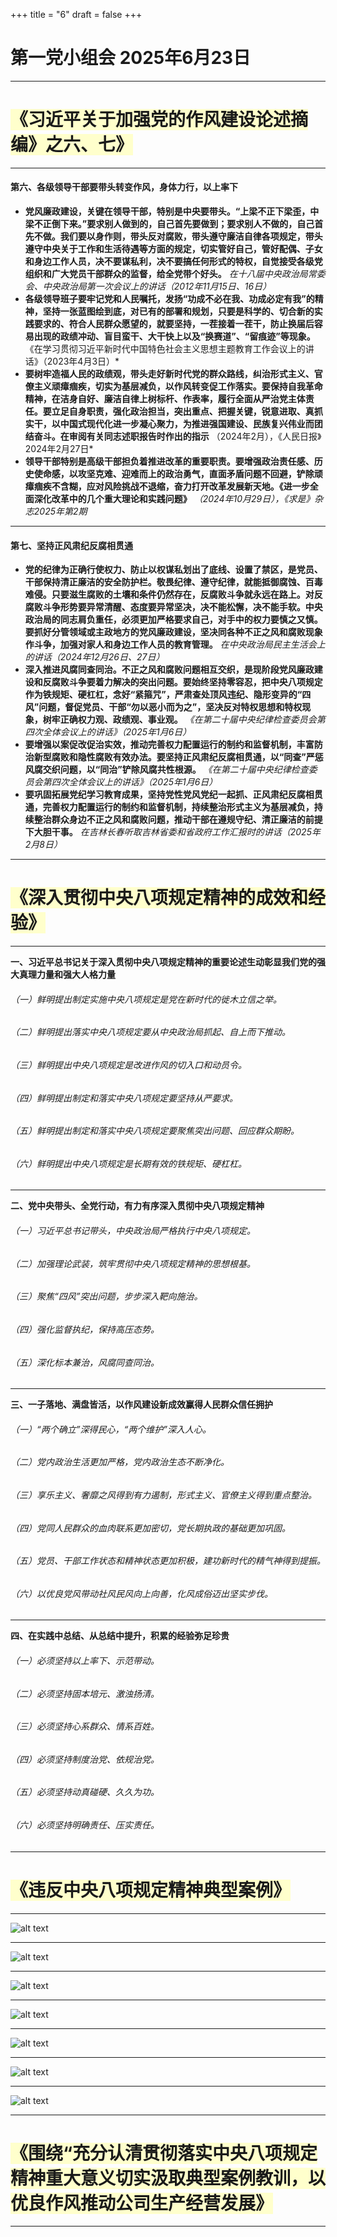 +++
title = "6"
draft = false
+++
# 第一党小组会 2025年6月23日

---


   # <pan style="background-color: #ffffcc; font-weight:bold;">《习近平关于加强党的作风建设论述摘编》之六、七》</span>

---
#### 第六、各级领导干部要带头转变作风，身体力行，以上率下
* __党风廉政建设，关键在领导干部，特别是中央要带头。“上梁不正下梁歪，中梁不正倒下来。”要求别人做到的，自己首先要做到；要求别人不做的，自己首先不做。我们要以身作则，带头反对腐败，带头遵守廉洁自律各项规定，带头遵守中央关于工作和生活待遇等方面的规定，切实管好自己，管好配偶、子女和身边工作人员，决不要谋私利，决不要搞任何形式的特权，自觉接受各级党组织和广大党员干部群众的监督，给全党带个好头。__
 *在十八届中央政治局常委会、中央政治局第一次会议上的讲话（2012年11月15日、16日）*
* __各级领导班子要牢记党和人民嘱托，发扬“功成不必在我、功成必定有我”的精神，坚持一张蓝图绘到底，对已有的部署和规划，只要是科学的、切合新的实践要求的、符合人民群众愿望的，就要坚持，一茬接着一茬干，防止换届后容易出现的政绩冲动、盲目蛮干、大干快上以及“换赛道”、“留痕迹”等现象。__
《在学习贯彻习近平新时代中国特色社会主义思想主题教育工作会议上的讲话》（2023年4月3日）*
* __要树牢造福人民的政绩观，带头走好新时代党的群众路线，纠治形式主义、官僚主义顽瘴痼疾，切实为基层减负，以作风转变促工作落实。要保持自我革命精神，在洁身自好、廉洁自律上树标杆、作表率，履行全面从严治党主体责任。要立足自身职责，强化政治担当，突出重点、把握关键，锐意进取、真抓实干，以中国式现代化进一步凝心聚力，为推进强国建设、民族复兴伟业而团结奋斗。在审阅有关同志述职报告时作出的指示__
（2024年2月），《人民日报》2024年2月27日*
* __领导干部特别是高级干部担负着推进改革的重要职责。要增强政治责任感、历史使命感，以攻坚克难、迎难而上的政治勇气，直面矛盾问题不回避，铲除顽瘴痼疾不含糊，应对风险挑战不退缩，奋力打开改革发展新天地。《进一步全面深化改革中的几个重大理论和实践问题》__
*（2024年10月29日），《求是》杂志2025年第2期*

---

#### 第七、坚持正风肃纪反腐相贯通
* __党的纪律为正确行使权力、防止以权谋私划出了底线、设置了禁区，是党员、干部保持清正廉洁的安全防护栏。敬畏纪律、遵守纪律，就能抵御腐蚀、百毒难侵。只要滋生腐败的土壤和条件仍然存在，反腐败斗争就永远在路上。对反腐败斗争形势要异常清醒、态度要异常坚决，决不能松懈，决不能手软。中央政治局的同志肩负重任，必须更加严格要求自己，对手中的权力要慎之又慎。要抓好分管领域或主政地方的党风廉政建设，坚决同各种不正之风和腐败现象作斗争，加强对家人和身边工作人员的教育管理。__
*在中央政治局民主生活会上的讲话（2024年12月26日、27日）*
* __深入推进风腐同查同治。不正之风和腐败问题相互交织，是现阶段党风廉政建设和反腐败斗争要着力解决的突出问题。要始终坚持零容忍，把中央八项规定作为铁规矩、硬杠杠，念好“紧箍咒”，严肃查处顶风违纪、隐形变异的“四风”问题，督促党员、干部“勿以恶小而为之”，坚决反对特权思想和特权现象，树牢正确权力观、政绩观、事业观。__
*《在第二十届中央纪律检查委员会第四次全体会议上的讲话》（2025年1月6日）*
* __要增强以案促改促治实效，推动完善权力配置运行的制约和监督机制，丰富防治新型腐败和隐性腐败有效办法。要坚持正风肃纪反腐相贯通，以“同查”严惩风腐交织问题，以“同治”铲除风腐共性根源。__
*《在第二十届中央纪律检查委员会第四次全体会议上的讲话》（2025年1月6日）*
* __要巩固拓展党纪学习教育成果，坚持党性党风党纪一起抓、正风肃纪反腐相贯通，完善权力配置运行的制约和监督机制，持续整治形式主义为基层减负，持续整治群众身边不正之风和腐败问题，推动干部在遵规守纪、清正廉洁的前提下大胆干事。__
*在吉林长春听取吉林省委和省政府工作汇报时的讲话（2025年2月8日）*

---



# <pan style="background-color: #ffffcc; font-weight:bold;">《深入贯彻中央八项规定精神的成效和经验》</span>
---



**一、习近平总书记关于深入贯彻中央八项规定精神的重要论述生动彰显我们党的强大真理力量和强大人格力量**
 ###### （一）鲜明提出制定实施中央八项规定是党在新时代的徙木立信之举。
 ###### （二）鲜明提出落实中央八项规定要从中央政治局抓起、自上而下推动。
 ###### （三）鲜明提出中央八项规定是改进作风的切入口和动员令。
###### （四）鲜明提出制定和落实中央八项规定要坚持从严要求。
###### （五）鲜明提出制定和落实中央八项规定要聚焦突出问题、回应群众期盼。
###### （六）鲜明提出中央八项规定是长期有效的铁规矩、硬杠杠。
---
**二、党中央带头、全党行动，有力有序深入贯彻中央八项规定精神**
 ###### （一）习近平总书记带头，中央政治局严格执行中央八项规定。
 ###### （二）加强理论武装，筑牢贯彻中央八项规定精神的思想根基。
 ###### （三）聚焦“四风”突出问题，步步深入靶向施治。
 ###### （四）强化监督执纪，保持高压态势。
 ###### （五）深化标本兼治，风腐同查同治。

---

**三、一子落地、满盘皆活，以作风建设新成效赢得人民群众信任拥护**
 ###### （一）“两个确立”深得民心，“两个维护”深入人心。
 ###### （二）党内政治生活更加严格，党内政治生态不断净化。
 ###### （三）享乐主义、奢靡之风得到有力遏制，形式主义、官僚主义得到重点整治。
 ###### （四）党同人民群众的血肉联系更加密切，党长期执政的基础更加巩固。
 ###### （五）党员、干部工作状态和精神状态更加积极，建功新时代的精气神得到提振。
 ###### （六）以优良党风带动社风民风向上向善，化风成俗迈出坚实步伐。

---
**四、在实践中总结、从总结中提升，积累的经验弥足珍贵**
 ###### （一）必须坚持以上率下、示范带动。
 ###### （二）必须坚持固本培元、激浊扬清。
 ###### （三）必须坚持心系群众、情系百姓。
 ###### （四）必须坚持制度治党、依规治党。
 ###### （五）必须坚持动真碰硬、久久为功。
 ###### （六）必须坚持明确责任、压实责任。

---

 # <pan style="background-color: #ffffcc; font-weight:bold;">《违反中央八项规定精神典型案例》</span>
 

---
![alt text](/posts/7.中央通报3起党员干部在学习教育期间违规吃喝、严重违反中央八项规定精神典型问题-综合版_1.Jpeg)

---
![alt text](/posts/7.中央通报3起党员干部在学习教育期间违规吃喝、严重违反中央八项规定精神典型问题-综合版_2.Jpeg)

---

![alt text](/posts/7.中央通报3起党员干部在学习教育期间违规吃喝、严重违反中央八项规定精神典型问题-综合版_3.Jpeg)

---

![alt text](/posts/7.中央通报3起党员干部在学习教育期间违规吃喝、严重违反中央八项规定精神典型问题-综合版_4-1.Jpeg)

---

![alt text](/posts/7.中央通报3起党员干部在学习教育期间违规吃喝、严重违反中央八项规定精神典型问题-综合版_5-1.Jpeg)

---
![alt text](/posts/7.中央通报3起党员干部在学习教育期间违规吃喝、严重违反中央八项规定精神典型问题-综合版_6.Jpeg)

---
![alt text](/posts/7.中央通报3起党员干部在学习教育期间违规吃喝、严重违反中央八项规定精神典型问题-综合版_7.Jpeg)


---

 #  <pan style="background-color: #ffffcc; font-weight:bold;">《围绕“充分认清贯彻落实中央八项规定精神重大意义切实汲取典型案例教训，以优良作风推动公司生产经营发展》</span>

 
 ---